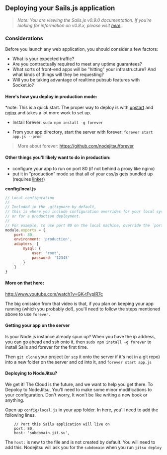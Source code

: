 
## Deploying your Sails.js application
> _Note: You are viewing the Sails.js v0.9.0 documentation.  If you're looking for information on v0.8.x, please visit [here](http://08x.sailsjs.org)._


### Considerations

Before you launch any web application, you should consider a few factors:
+ What is your expected traffic?
+ Are you contractually required to meet any uptime guarantees?
+ What sorts of front-end apps will be "hitting" your infrastructure?  And what kinds of things will they be requesting?
+ Will you be taking advantage of realtime pubsub features with Socket.io?



#### Here's how you deploy in production mode:
*note: This is a quick start. The proper way to deploy is with [upstart](http://upstart.ubuntu.com) and [nginx](http://nginx.org/) and takes a lot more work to set up.
+ Install forever: `sudo npm install -g forever`

+ From your app directory, start the server with forever: `forever start app.js --prod`

> More about forever: https://github.com/nodejitsu/forever


#### Other things you'll likely want to do in production:
+ configure your app to run on port 80 (if not behind a proxy like nginx)
+ put it in "production" mode so that all of your css/js gets bundled up (requires [linker](/balderdashy/sails/wiki/assets))

**config/local.js**
```javascript
// Local configuration
// 
// Included in the .gitignore by default,
// this is where you include configuration overrides for your local system
// or for a production deployment.
//
// For example, to use port 80 on the local machine, override the `port` config
module.exports = {
    port: 80,
    environment: 'production',
    adapters: {
        mysql: {
            user: 'root',
            password: '12345'
        }
    }
}
```

#### More on that here: 
http://www.youtube.com/watch?v=GK-tFvpIR7c

The big omission from that video is that, if you plan on keeping your app running (which you probably do!), you'll need to follow the steps mentioned above to use `forever.`

#### Getting your app on the server
Is your Node.js instance already spun up?  When you have the ip address, you can go ahead and ssh onto it, then `sudo npm install -g forever` to install Sails and forever for the first time.  

Then `git clone` your project (or `scp` it onto the server if it's not in a git repo) into a new folder on the server and cd into it, and `forever start app.js`


#### Deploying to NodeJitsu?
We get it! The Cloud is the future, and we want to help you get there.  To Depoloy to NodeJitsu, You'll need to make some minor modifications to your configuration.  Don't worry, It won't be like writing a new book or anything.

Open up `config/local.js` in your app folder. In here, you'll need to add the following lines.

```
    // Port this Sails application will live on
	port: 80,
	host: 'subdomain.jit.su',
```

The `host:` is new to the file and is not created by default.  You will need to add this.  Nodejitsu will ask you for the `subdomain` when you run `jitsu deploy`

<!-- TODO: heroku deploy (with grunt postinstall script) -->
